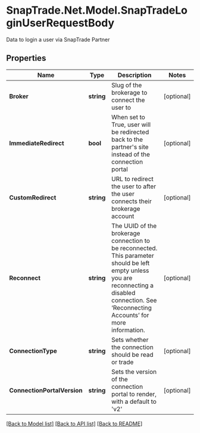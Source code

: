 # SnapTrade.Net.Model.SnapTradeLoginUserRequestBody
Data to login a user via SnapTrade Partner

## Properties

Name | Type | Description | Notes
------------ | ------------- | ------------- | -------------
**Broker** | **string** | Slug of the brokerage to connect the user to | [optional] 
**ImmediateRedirect** | **bool** | When set to True, user will be redirected back to the partner&#39;s site instead of the connection portal | [optional] 
**CustomRedirect** | **string** | URL to redirect the user to after the user connects their brokerage account | [optional] 
**Reconnect** | **string** | The UUID of the brokerage connection to be reconnected. This parameter should be left empty unless you are reconnecting a disabled connection. See ‘Reconnecting Accounts’ for more information. | [optional] 
**ConnectionType** | **string** | Sets whether the connection should be read or trade | [optional] 
**ConnectionPortalVersion** | **string** | Sets the version of the connection portal to render, with a default to &#39;v2&#39; | [optional] 

[[Back to Model list]](../README.md#documentation-for-models) [[Back to API list]](../README.md#documentation-for-api-endpoints) [[Back to README]](../README.md)

